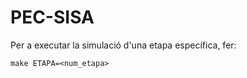 # PEC-SISA

Per a executar la simulació d'una etapa específica, fer:

```
make ETAPA=<num_etapa>
```
